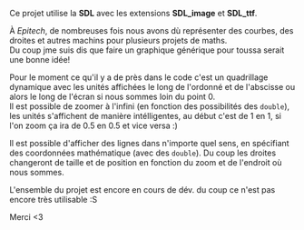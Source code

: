 Ce projet utilise la **SDL** avec les extensions **SDL_image** et **SDL_ttf**.

À *Epitech*, de nombreuses fois nous avons dù représenter des courbes, des droites et autres machins pour plusieurs projets de maths.  
Du coup jme suis dis que faire un graphique générique pour toussa serait une bonne idée!  

Pour le moment ce qu'il y a de près dans le code c'est un quadrillage dynamique avec les unités affichées le long de l'ordonné et de l'abscisse ou alors le long de l'écran si nous sommes loin du point 0.  
Il est possible de zoomer à l'infini (en fonction des possibilités des `double`), les unités s'affichent de manière intélligentes, au début c'est de 1 en 1, si l'on zoom ça ira de 0.5 en 0.5 et vice versa :)  

Il est possible d'afficher des lignes dans n'importe quel sens, en spécifiant des coordonnées mathématique (avec des `double`).
Du coup les droites changeront de taille et de position en fonction du zoom et de l'endroit où nous sommes.  

L'ensemble du projet est encore en cours de dév. du coup ce n'est pas encore très utilisable :S

Merci <3  
